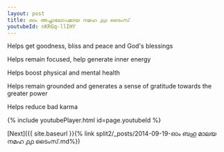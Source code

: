 ```yaml
---
layout: post
title: ഓം അച്ചാലോപമായ നമഹ ൧൧ ടൈംസ്
youtubeId: nKRGq-llIHY
---
```

 
 
Helps get goodness, bliss and peace and God's blessings
 
Helps remain focused, help generate inner energy 
 
Helps boost physical and mental health 
 
Helps remain grounded and generates a sense of gratitude towards the greater power 
 
Helps reduce bad karma
 
 
 
 


{% include youtubePlayer.html id=page.youtubeId %}
 
[Next]({{ site.baseurl }}{% link  split2/_posts/2014-09-19-ഓം ബഹു മാലയ നമഹ ൧൧ ടൈംസ്.md%})
 
